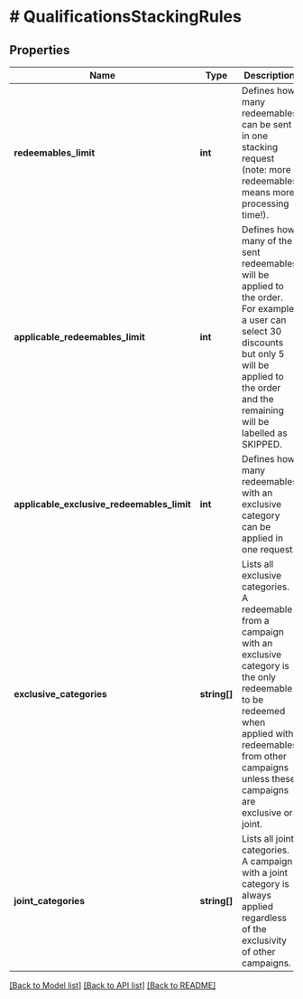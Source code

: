# # QualificationsStackingRules

## Properties

Name | Type | Description | Notes
------------ | ------------- | ------------- | -------------
**redeemables_limit** | **int** | Defines how many redeemables can be sent in one stacking request (note: more redeemables means more processing time!). | [default to 30]
**applicable_redeemables_limit** | **int** | Defines how many of the sent redeemables will be applied to the order. For example, a user can select 30 discounts but only 5 will be applied to the order and the remaining will be labelled as SKIPPED. | [default to 5]
**applicable_exclusive_redeemables_limit** | **int** | Defines how many redeemables with an exclusive category can be applied in one request. | [default to 1]
**exclusive_categories** | **string[]** | Lists all exclusive categories. A redeemable from a campaign with an exclusive category is the only redeemable to be redeemed when applied with redeemables from other campaigns unless these campaigns are exclusive or joint. |
**joint_categories** | **string[]** | Lists all joint categories. A campaign with a joint category is always applied regardless of the exclusivity of other campaigns. |

[[Back to Model list]](../../README.md#models) [[Back to API list]](../../README.md#endpoints) [[Back to README]](../../README.md)
